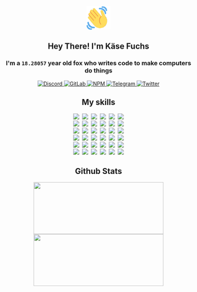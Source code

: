 <div><p align=center><img src=./resources/images/wave.gif width=64px height=64px></p><h2 align=center>Hey There! I'm Käse Fuchs</h2><h3 align=center>I'm a <code>18.28057</code> year old fox who writes code to make computers do things</h3><p align=center><a href=https://discord.com/users/507526681125322772><img alt=Discord src="https://img.shields.io/badge/Discord-5865F2?logo=discord&logoColor=white&style=flat-square#f97b763cbb84e92c864059625aec7d85"> </a><a href=https://gitlab.com/kasefuchs><img alt=GitLab src="https://img.shields.io/badge/GitLab-330F63?logo=gitlab&logoColor=white&style=flat-square#f97b763cbb84e92c864059625aec7d85"> </a><a href=https://npmjs.com/~kasefuchs><img alt=NPM src="https://img.shields.io/badge/NPM-CB3837?logo=npm&logoColor=white&style=flat-square#f97b763cbb84e92c864059625aec7d85"> </a><a href=https://t.me/kasefuchs><img alt=Telegram src="https://img.shields.io/badge/Telegram-2CA5E0?logo=telegram&logoColor=white&style=flat-square#f97b763cbb84e92c864059625aec7d85"> </a><a href=https://twitter.com/kasefuchs><img alt=Twitter src="https://img.shields.io/badge/Twitter-1DA1F2?logo=twitter&logoColor=white&style=flat-square#f97b763cbb84e92c864059625aec7d85"></a></p><h2 align=center>My skills</h2><p align=center><a href=https://aws.amazon.com/ ><picture><source srcset="https://skillicons.dev/icons?i=aws&theme=dark#f97b763cbb84e92c864059625aec7d85" media="(prefers-color-scheme: dark)"><source srcset="https://skillicons.dev/icons?i=aws&theme=light#f97b763cbb84e92c864059625aec7d85" media="(prefers-color-scheme: light), (prefers-color-scheme: no-preference)"><img src="https://skillicons.dev/icons?i=aws&theme=light#f97b763cbb84e92c864059625aec7d85"></picture></a>&nbsp;&nbsp;<a href=https://en.wikipedia.org/wiki/Bash_(Unix_shell)><picture><source srcset="https://skillicons.dev/icons?i=bash&theme=dark#f97b763cbb84e92c864059625aec7d85" media="(prefers-color-scheme: dark)"><source srcset="https://skillicons.dev/icons?i=bash&theme=light#f97b763cbb84e92c864059625aec7d85" media="(prefers-color-scheme: light), (prefers-color-scheme: no-preference)"><img src="https://skillicons.dev/icons?i=bash&theme=light#f97b763cbb84e92c864059625aec7d85"></picture></a>&nbsp;&nbsp;<a href=https://discord.com/developers/docs><picture><source srcset="https://skillicons.dev/icons?i=bots&theme=dark#f97b763cbb84e92c864059625aec7d85" media="(prefers-color-scheme: dark)"><source srcset="https://skillicons.dev/icons?i=bots&theme=light#f97b763cbb84e92c864059625aec7d85" media="(prefers-color-scheme: light), (prefers-color-scheme: no-preference)"><img src="https://skillicons.dev/icons?i=bots&theme=light#f97b763cbb84e92c864059625aec7d85"></picture></a>&nbsp;&nbsp;<a href=https://www.cloudflare.com/ ><picture><source srcset="https://skillicons.dev/icons?i=cloudflare&theme=dark#f97b763cbb84e92c864059625aec7d85" media="(prefers-color-scheme: dark)"><source srcset="https://skillicons.dev/icons?i=cloudflare&theme=light#f97b763cbb84e92c864059625aec7d85" media="(prefers-color-scheme: light), (prefers-color-scheme: no-preference)"><img src="https://skillicons.dev/icons?i=cloudflare&theme=light#f97b763cbb84e92c864059625aec7d85"></picture></a>&nbsp;&nbsp;<a href=https://en.wikipedia.org/wiki/CSS><picture><source srcset="https://skillicons.dev/icons?i=css&theme=dark#f97b763cbb84e92c864059625aec7d85" media="(prefers-color-scheme: dark)"><source srcset="https://skillicons.dev/icons?i=css&theme=light#f97b763cbb84e92c864059625aec7d85" media="(prefers-color-scheme: light), (prefers-color-scheme: no-preference)"><img src="https://skillicons.dev/icons?i=css&theme=light#f97b763cbb84e92c864059625aec7d85"></picture></a>&nbsp;&nbsp;<a href=https://www.docker.com/ ><picture><source srcset="https://skillicons.dev/icons?i=docker&theme=dark#f97b763cbb84e92c864059625aec7d85" media="(prefers-color-scheme: dark)"><source srcset="https://skillicons.dev/icons?i=docker&theme=light#f97b763cbb84e92c864059625aec7d85" media="(prefers-color-scheme: light), (prefers-color-scheme: no-preference)"><img src="https://skillicons.dev/icons?i=docker&theme=light#f97b763cbb84e92c864059625aec7d85"></picture></a><br><a href=https://www.electronjs.org/ ><picture><source srcset="https://skillicons.dev/icons?i=electron&theme=dark#f97b763cbb84e92c864059625aec7d85" media="(prefers-color-scheme: dark)"><source srcset="https://skillicons.dev/icons?i=electron&theme=light#f97b763cbb84e92c864059625aec7d85" media="(prefers-color-scheme: light), (prefers-color-scheme: no-preference)"><img src="https://skillicons.dev/icons?i=electron&theme=light#f97b763cbb84e92c864059625aec7d85"></picture></a>&nbsp;&nbsp;<a href=https://expressjs.com/ ><picture><source srcset="https://skillicons.dev/icons?i=express&theme=dark#f97b763cbb84e92c864059625aec7d85" media="(prefers-color-scheme: dark)"><source srcset="https://skillicons.dev/icons?i=express&theme=light#f97b763cbb84e92c864059625aec7d85" media="(prefers-color-scheme: light), (prefers-color-scheme: no-preference)"><img src="https://skillicons.dev/icons?i=express&theme=light#f97b763cbb84e92c864059625aec7d85"></picture></a>&nbsp;&nbsp;<a href=https://www.figma.com/ ><picture><source srcset="https://skillicons.dev/icons?i=figma&theme=dark#f97b763cbb84e92c864059625aec7d85" media="(prefers-color-scheme: dark)"><source srcset="https://skillicons.dev/icons?i=figma&theme=light#f97b763cbb84e92c864059625aec7d85" media="(prefers-color-scheme: light), (prefers-color-scheme: no-preference)"><img src="https://skillicons.dev/icons?i=figma&theme=light#f97b763cbb84e92c864059625aec7d85"></picture></a>&nbsp;&nbsp;<a href=https://firebase.google.com/ ><picture><source srcset="https://skillicons.dev/icons?i=firebase&theme=dark#f97b763cbb84e92c864059625aec7d85" media="(prefers-color-scheme: dark)"><source srcset="https://skillicons.dev/icons?i=firebase&theme=light#f97b763cbb84e92c864059625aec7d85" media="(prefers-color-scheme: light), (prefers-color-scheme: no-preference)"><img src="https://skillicons.dev/icons?i=firebase&theme=light#f97b763cbb84e92c864059625aec7d85"></picture></a>&nbsp;&nbsp;<a href=https://flask.palletsprojects.com/ ><picture><source srcset="https://skillicons.dev/icons?i=flask&theme=dark#f97b763cbb84e92c864059625aec7d85" media="(prefers-color-scheme: dark)"><source srcset="https://skillicons.dev/icons?i=flask&theme=light#f97b763cbb84e92c864059625aec7d85" media="(prefers-color-scheme: light), (prefers-color-scheme: no-preference)"><img src="https://skillicons.dev/icons?i=flask&theme=light#f97b763cbb84e92c864059625aec7d85"></picture></a>&nbsp;&nbsp;<a href=https://cloud.google.com/ ><picture><source srcset="https://skillicons.dev/icons?i=gcp&theme=dark#f97b763cbb84e92c864059625aec7d85" media="(prefers-color-scheme: dark)"><source srcset="https://skillicons.dev/icons?i=gcp&theme=light#f97b763cbb84e92c864059625aec7d85" media="(prefers-color-scheme: light), (prefers-color-scheme: no-preference)"><img src="https://skillicons.dev/icons?i=gcp&theme=light#f97b763cbb84e92c864059625aec7d85"></picture></a><br><a href=https://git-scm.com/ ><picture><source srcset="https://skillicons.dev/icons?i=git&theme=dark#f97b763cbb84e92c864059625aec7d85" media="(prefers-color-scheme: dark)"><source srcset="https://skillicons.dev/icons?i=git&theme=light#f97b763cbb84e92c864059625aec7d85" media="(prefers-color-scheme: light), (prefers-color-scheme: no-preference)"><img src="https://skillicons.dev/icons?i=git&theme=light#f97b763cbb84e92c864059625aec7d85"></picture></a>&nbsp;&nbsp;<a href=https://github.com/ ><picture><source srcset="https://skillicons.dev/icons?i=github&theme=dark#f97b763cbb84e92c864059625aec7d85" media="(prefers-color-scheme: dark)"><source srcset="https://skillicons.dev/icons?i=github&theme=light#f97b763cbb84e92c864059625aec7d85" media="(prefers-color-scheme: light), (prefers-color-scheme: no-preference)"><img src="https://skillicons.dev/icons?i=github&theme=light#f97b763cbb84e92c864059625aec7d85"></picture></a>&nbsp;&nbsp;<a href=https://gitlab.com/ ><picture><source srcset="https://skillicons.dev/icons?i=gitlab&theme=dark#f97b763cbb84e92c864059625aec7d85" media="(prefers-color-scheme: dark)"><source srcset="https://skillicons.dev/icons?i=gitlab&theme=light#f97b763cbb84e92c864059625aec7d85" media="(prefers-color-scheme: light), (prefers-color-scheme: no-preference)"><img src="https://skillicons.dev/icons?i=gitlab&theme=light#f97b763cbb84e92c864059625aec7d85"></picture></a>&nbsp;&nbsp;<a href=https://www.heroku.com/ ><picture><source srcset="https://skillicons.dev/icons?i=heroku&theme=dark#f97b763cbb84e92c864059625aec7d85" media="(prefers-color-scheme: dark)"><source srcset="https://skillicons.dev/icons?i=heroku&theme=light#f97b763cbb84e92c864059625aec7d85" media="(prefers-color-scheme: light), (prefers-color-scheme: no-preference)"><img src="https://skillicons.dev/icons?i=heroku&theme=light#f97b763cbb84e92c864059625aec7d85"></picture></a>&nbsp;&nbsp;<a href=https://en.wikipedia.org/wiki/HTML><picture><source srcset="https://skillicons.dev/icons?i=html&theme=dark#f97b763cbb84e92c864059625aec7d85" media="(prefers-color-scheme: dark)"><source srcset="https://skillicons.dev/icons?i=html&theme=light#f97b763cbb84e92c864059625aec7d85" media="(prefers-color-scheme: light), (prefers-color-scheme: no-preference)"><img src="https://skillicons.dev/icons?i=html&theme=light#f97b763cbb84e92c864059625aec7d85"></picture></a>&nbsp;&nbsp;<a href=https://en.wikipedia.org/wiki/JavaScript><picture><source srcset="https://skillicons.dev/icons?i=js&theme=dark#f97b763cbb84e92c864059625aec7d85" media="(prefers-color-scheme: dark)"><source srcset="https://skillicons.dev/icons?i=js&theme=light#f97b763cbb84e92c864059625aec7d85" media="(prefers-color-scheme: light), (prefers-color-scheme: no-preference)"><img src="https://skillicons.dev/icons?i=js&theme=light#f97b763cbb84e92c864059625aec7d85"></picture></a><br><a href=https://en.wikipedia.org/wiki/Linux><picture><source srcset="https://skillicons.dev/icons?i=linux&theme=dark#f97b763cbb84e92c864059625aec7d85" media="(prefers-color-scheme: dark)"><source srcset="https://skillicons.dev/icons?i=linux&theme=light#f97b763cbb84e92c864059625aec7d85" media="(prefers-color-scheme: light), (prefers-color-scheme: no-preference)"><img src="https://skillicons.dev/icons?i=linux&theme=light#f97b763cbb84e92c864059625aec7d85"></picture></a>&nbsp;&nbsp;<a href=https://mui.com/ ><picture><source srcset="https://skillicons.dev/icons?i=materialui&theme=dark#f97b763cbb84e92c864059625aec7d85" media="(prefers-color-scheme: dark)"><source srcset="https://skillicons.dev/icons?i=materialui&theme=light#f97b763cbb84e92c864059625aec7d85" media="(prefers-color-scheme: light), (prefers-color-scheme: no-preference)"><img src="https://skillicons.dev/icons?i=materialui&theme=light#f97b763cbb84e92c864059625aec7d85"></picture></a>&nbsp;&nbsp;<a href=https://en.wikipedia.org/wiki/Markdown><picture><source srcset="https://skillicons.dev/icons?i=md&theme=dark#f97b763cbb84e92c864059625aec7d85" media="(prefers-color-scheme: dark)"><source srcset="https://skillicons.dev/icons?i=md&theme=light#f97b763cbb84e92c864059625aec7d85" media="(prefers-color-scheme: light), (prefers-color-scheme: no-preference)"><img src="https://skillicons.dev/icons?i=md&theme=light#f97b763cbb84e92c864059625aec7d85"></picture></a>&nbsp;&nbsp;<a href=https://www.mongodb.com/ ><picture><source srcset="https://skillicons.dev/icons?i=mongodb&theme=dark#f97b763cbb84e92c864059625aec7d85" media="(prefers-color-scheme: dark)"><source srcset="https://skillicons.dev/icons?i=mongodb&theme=light#f97b763cbb84e92c864059625aec7d85" media="(prefers-color-scheme: light), (prefers-color-scheme: no-preference)"><img src="https://skillicons.dev/icons?i=mongodb&theme=light#f97b763cbb84e92c864059625aec7d85"></picture></a>&nbsp;&nbsp;<a href=https://www.mysql.com/ ><picture><source srcset="https://skillicons.dev/icons?i=mysql&theme=dark#f97b763cbb84e92c864059625aec7d85" media="(prefers-color-scheme: dark)"><source srcset="https://skillicons.dev/icons?i=mysql&theme=light#f97b763cbb84e92c864059625aec7d85" media="(prefers-color-scheme: light), (prefers-color-scheme: no-preference)"><img src="https://skillicons.dev/icons?i=mysql&theme=light#f97b763cbb84e92c864059625aec7d85"></picture></a>&nbsp;&nbsp;<a href=https://nextjs.org/ ><picture><source srcset="https://skillicons.dev/icons?i=nextjs&theme=dark#f97b763cbb84e92c864059625aec7d85" media="(prefers-color-scheme: dark)"><source srcset="https://skillicons.dev/icons?i=nextjs&theme=light#f97b763cbb84e92c864059625aec7d85" media="(prefers-color-scheme: light), (prefers-color-scheme: no-preference)"><img src="https://skillicons.dev/icons?i=nextjs&theme=light#f97b763cbb84e92c864059625aec7d85"></picture></a><br><a href=https://nodejs.org/en/ ><picture><source srcset="https://skillicons.dev/icons?i=nodejs&theme=dark#f97b763cbb84e92c864059625aec7d85" media="(prefers-color-scheme: dark)"><source srcset="https://skillicons.dev/icons?i=nodejs&theme=light#f97b763cbb84e92c864059625aec7d85" media="(prefers-color-scheme: light), (prefers-color-scheme: no-preference)"><img src="https://skillicons.dev/icons?i=nodejs&theme=light#f97b763cbb84e92c864059625aec7d85"></picture></a>&nbsp;&nbsp;<a href=https://www.postgresql.org/ ><picture><source srcset="https://skillicons.dev/icons?i=postgres&theme=dark#f97b763cbb84e92c864059625aec7d85" media="(prefers-color-scheme: dark)"><source srcset="https://skillicons.dev/icons?i=postgres&theme=light#f97b763cbb84e92c864059625aec7d85" media="(prefers-color-scheme: light), (prefers-color-scheme: no-preference)"><img src="https://skillicons.dev/icons?i=postgres&theme=light#f97b763cbb84e92c864059625aec7d85"></picture></a>&nbsp;&nbsp;<a href=https://learn.microsoft.com/en-us/powershell/ ><picture><source srcset="https://skillicons.dev/icons?i=powershell&theme=dark#f97b763cbb84e92c864059625aec7d85" media="(prefers-color-scheme: dark)"><source srcset="https://skillicons.dev/icons?i=powershell&theme=light#f97b763cbb84e92c864059625aec7d85" media="(prefers-color-scheme: light), (prefers-color-scheme: no-preference)"><img src="https://skillicons.dev/icons?i=powershell&theme=light#f97b763cbb84e92c864059625aec7d85"></picture></a>&nbsp;&nbsp;<a href=https://www.python.org/ ><picture><source srcset="https://skillicons.dev/icons?i=py&theme=dark#f97b763cbb84e92c864059625aec7d85" media="(prefers-color-scheme: dark)"><source srcset="https://skillicons.dev/icons?i=py&theme=light#f97b763cbb84e92c864059625aec7d85" media="(prefers-color-scheme: light), (prefers-color-scheme: no-preference)"><img src="https://skillicons.dev/icons?i=py&theme=light#f97b763cbb84e92c864059625aec7d85"></picture></a>&nbsp;&nbsp;<a href=https://www.raspberrypi.org/ ><picture><source srcset="https://skillicons.dev/icons?i=raspberrypi&theme=dark#f97b763cbb84e92c864059625aec7d85" media="(prefers-color-scheme: dark)"><source srcset="https://skillicons.dev/icons?i=raspberrypi&theme=light#f97b763cbb84e92c864059625aec7d85" media="(prefers-color-scheme: light), (prefers-color-scheme: no-preference)"><img src="https://skillicons.dev/icons?i=raspberrypi&theme=light#f97b763cbb84e92c864059625aec7d85"></picture></a>&nbsp;&nbsp;<a href=https://reactjs.org/ ><picture><source srcset="https://skillicons.dev/icons?i=react&theme=dark#f97b763cbb84e92c864059625aec7d85" media="(prefers-color-scheme: dark)"><source srcset="https://skillicons.dev/icons?i=react&theme=light#f97b763cbb84e92c864059625aec7d85" media="(prefers-color-scheme: light), (prefers-color-scheme: no-preference)"><img src="https://skillicons.dev/icons?i=react&theme=light#f97b763cbb84e92c864059625aec7d85"></picture></a><br><a href=https://redux.js.org/ ><picture><source srcset="https://skillicons.dev/icons?i=redux&theme=dark#f97b763cbb84e92c864059625aec7d85" media="(prefers-color-scheme: dark)"><source srcset="https://skillicons.dev/icons?i=redux&theme=light#f97b763cbb84e92c864059625aec7d85" media="(prefers-color-scheme: light), (prefers-color-scheme: no-preference)"><img src="https://skillicons.dev/icons?i=redux&theme=light#f97b763cbb84e92c864059625aec7d85"></picture></a>&nbsp;&nbsp;<a href=https://en.wikipedia.org/wiki/Regular_expression><picture><source srcset="https://skillicons.dev/icons?i=regex&theme=dark#f97b763cbb84e92c864059625aec7d85" media="(prefers-color-scheme: dark)"><source srcset="https://skillicons.dev/icons?i=regex&theme=light#f97b763cbb84e92c864059625aec7d85" media="(prefers-color-scheme: light), (prefers-color-scheme: no-preference)"><img src="https://skillicons.dev/icons?i=regex&theme=light#f97b763cbb84e92c864059625aec7d85"></picture></a>&nbsp;&nbsp;<a href=https://en.wikipedia.org/wiki/Sass_(stylesheet_language)><picture><source srcset="https://skillicons.dev/icons?i=sass&theme=dark#f97b763cbb84e92c864059625aec7d85" media="(prefers-color-scheme: dark)"><source srcset="https://skillicons.dev/icons?i=sass&theme=light#f97b763cbb84e92c864059625aec7d85" media="(prefers-color-scheme: light), (prefers-color-scheme: no-preference)"><img src="https://skillicons.dev/icons?i=sass&theme=light#f97b763cbb84e92c864059625aec7d85"></picture></a>&nbsp;&nbsp;<a href=https://www.typescriptlang.org/ ><picture><source srcset="https://skillicons.dev/icons?i=ts&theme=dark#f97b763cbb84e92c864059625aec7d85" media="(prefers-color-scheme: dark)"><source srcset="https://skillicons.dev/icons?i=ts&theme=light#f97b763cbb84e92c864059625aec7d85" media="(prefers-color-scheme: light), (prefers-color-scheme: no-preference)"><img src="https://skillicons.dev/icons?i=ts&theme=light#f97b763cbb84e92c864059625aec7d85"></picture></a>&nbsp;&nbsp;<a href=https://unity.com/ ><picture><source srcset="https://skillicons.dev/icons?i=unity&theme=dark#f97b763cbb84e92c864059625aec7d85" media="(prefers-color-scheme: dark)"><source srcset="https://skillicons.dev/icons?i=unity&theme=light#f97b763cbb84e92c864059625aec7d85" media="(prefers-color-scheme: light), (prefers-color-scheme: no-preference)"><img src="https://skillicons.dev/icons?i=unity&theme=light#f97b763cbb84e92c864059625aec7d85"></picture></a>&nbsp;&nbsp;<a href=https://workers.cloudflare.com/ ><picture><source srcset="https://skillicons.dev/icons?i=workers&theme=dark#f97b763cbb84e92c864059625aec7d85" media="(prefers-color-scheme: dark)"><source srcset="https://skillicons.dev/icons?i=workers&theme=light#f97b763cbb84e92c864059625aec7d85" media="(prefers-color-scheme: light), (prefers-color-scheme: no-preference)"><img src="https://skillicons.dev/icons?i=workers&theme=light#f97b763cbb84e92c864059625aec7d85"></picture></a><br></p><h2 align=center>Github Stats</h2><p align=center><picture><source srcset="https://github-readme-stats-kasefuchs.vercel.app/api/?count_private=true&hide_border=true&hide_rank=true&line_height=20&hide_title=true&username=Kasefuchs&theme=dark#f97b763cbb84e92c864059625aec7d85" media="(prefers-color-scheme: dark)"><source srcset="https://github-readme-stats-kasefuchs.vercel.app/api/?count_private=true&hide_border=true&hide_rank=true&line_height=20&hide_title=true&username=Kasefuchs&theme=light#f97b763cbb84e92c864059625aec7d85" media="(prefers-color-scheme: light), (prefers-color-scheme: no-preference)"><img align=middle width=350 height=140 src="https://github-readme-stats-kasefuchs.vercel.app/api/?count_private=true&hide_border=true&hide_rank=true&line_height=20&hide_title=true&username=Kasefuchs&theme=light#f97b763cbb84e92c864059625aec7d85"></picture><picture><source srcset="https://github-readme-stats-kasefuchs.vercel.app/api/top-langs/?count_private=true&hide_border=true&layout=compact&username=Kasefuchs&theme=dark#f97b763cbb84e92c864059625aec7d85" media="(prefers-color-scheme: dark)"><source srcset="https://github-readme-stats-kasefuchs.vercel.app/api/top-langs/?count_private=true&hide_border=true&layout=compact&username=Kasefuchs&theme=light#f97b763cbb84e92c864059625aec7d85" media="(prefers-color-scheme: light), (prefers-color-scheme: no-preference)"><img align=middle width=350 height=140 src="https://github-readme-stats-kasefuchs.vercel.app/api/top-langs/?count_private=true&hide_border=true&layout=compact&username=Kasefuchs&theme=light#f97b763cbb84e92c864059625aec7d85"></picture></p><img src="https://hit.yhype.me/github/profile?user_id=64592097#f97b763cbb84e92c864059625aec7d85" alt=""></div>